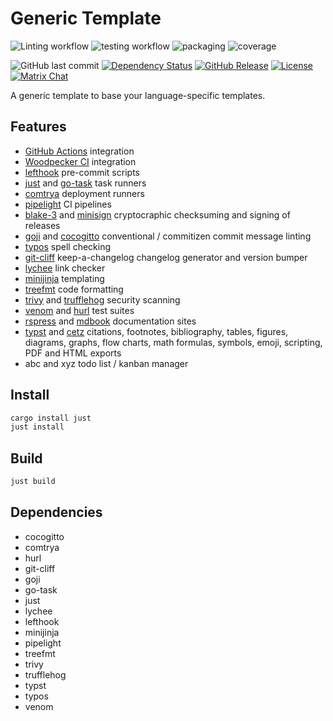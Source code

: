 # Generic Template
![Linting workflow](https://github.com/yonasBSD/rust-ci-github-actions-workflow/actions/workflows/lint.yaml/badge.svg)
![testing workflow](https://github.com/yonasBSD/rust-ci-github-actions-workflow/actions/workflows/test.yaml/badge.svg)
![packaging](https://github.com/yonasBSD/rust-ci-github-actions-workflow/actions/workflows/release-packaging.yaml/badge.svg)
![coverage](https://github.com/yonasBSD/rust-ci-github-actions-workflow/actions/workflows/coverage.yaml/badge.svg)
<!--[![codecov](https://codecov.io/gh/yonasBSD/rust-ci-github-actions-workflow/branch/main/graph/badge.svg?token=SLIHSUWHT2)](https://codecov.io/gh/yonasBSD/rust-ci-github-actions-workflow)-->
<!--[![ghcr.io](https://img.shields.io/badge/ghcr.io-download-blue)](https://github.com/yonasBSD/rust-ci-github-actions-workflow/pkgs/container/rust-ci-github-actions-workflow)-->
<!--[![Docker Pulls](https://img.shields.io/docker/pulls/rust-ci-github-actions-workflow/example.svg)](https://hub.docker.com/r/rust-ci-github-actions-workflow/example)-->
<!--[![Quay.io](https://img.shields.io/badge/Quay.io-download-blue)](https://quay.io/repository/rust-ci-github-actions-workflow/example)-->

![GitHub last commit](https://img.shields.io/github/last-commit/yonasBSD/rust-ci-github-actions-workflow)
[![Dependency Status](https://deps.rs/repo/github/yonasBSD/rust-ci-github-actions-workflow/status.svg)](https://deps.rs/repo/github/yonasBSD/rust-ci-github-actions-workflow)
[![GitHub Release](https://img.shields.io/github/release/yonasBSD/rust-ci-github-actions-workflow.svg)](https://github.com/yonasBSD/rust-ci-github-actions-workflow/releases/latest)
[![License](https://img.shields.io/github/license/yonasBSD/rust-ci-github-actions-workflow.svg)](https://github.com/yonasBSD/rust-ci-github-actions-workflow/blob/main/LICENSE.txt)
[![Matrix Chat](https://img.shields.io/matrix/vaultwarden:matrix.org.svg?logo=matrix)](https://matrix.to/#/#vaultwarden:matrix.org)


A generic template to base your language-specific templates.

## Features
  - [GitHub Actions](https://github.com/features/actions) integration
  - [Woodpecker CI](https://woodpecker-ci.org) integration
  - [lefthook](https://github.com/evilmartians/lefthook) pre-commit scripts
  - [just](https://just.systems) and [go-task](https://taskfile.dev) task runners
  - [comtrya](https://github.com/comtrya/comtrya) deployment runners
  - [pipelight](https://pipelight.dev) CI pipelines
  - [blake-3](https://github.com/BLAKE3-team/BLAKE3) and [minisign](https://github.com/jedisct1/rsign2) cryptocraphic checksuming and signing of releases
  - [goji](https://github.com/muandane/goji) and [cocogitto](https://github.com/cocogitto/cocogitto) conventional / commitizen commit message linting
  - [typos](https://github.com/crate-ci/typos) spell checking
  - [git-cliff](https://github.com/orhun/git-cliff) keep-a-changelog changelog generator and version bumper
  - [lychee](https://github.com/lycheeverse/lychee) link checker
  - [minijinja](https://github.com/mitsuhiko/minijinja) templating
  - [treefmt](https://github.com/numtide/treefmt) code formatting
  - [trivy](https://github.com/aquasecurity/trivy) and [trufflehog](https://github.com/trufflesecurity/trufflehog) security scanning 
  - [venom](https://github.com/ovh/venom) and [hurl](https://github.com/Orange-OpenSource/hurl) test suites
  - [rspress](https://github.com/web-infra-dev/rspress) and [mdbook](https://github.com/rust-lang/mdBook) documentation sites
  - [typst](https://github.com/typst/typst) and [cetz](https://github.com/cetz-package/cetz) citations, footnotes, bibliography, tables, figures, diagrams, graphs, flow charts, math formulas, symbols, emoji, scripting, PDF and HTML exports
  - abc and xyz todo list / kanban manager

## Install

```sh
cargo install just
just install
```

## Build

```sh
just build
```

## Dependencies
  - cocogitto
  - comtrya
  - hurl
  - git-cliff
  - goji
  - go-task
  - just
  - lychee
  - lefthook
  - minijinja
  - pipelight
  - treefmt
  - trivy
  - trufflehog
  - typst
  - typos
  - venom
